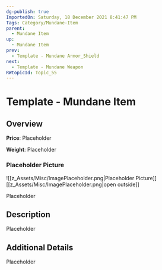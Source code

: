 ```yaml
---
dg-publish: true
ImportedOn: Saturday, 18 December 2021 8:41:47 PM
Tags: Category/Mundane-Item
parent:
  - Mundane Item
up:
  - Mundane Item
prev:
  - Template - Mundane Armor_Shield
next:
  - Template - Mundane Weapon
RWtopicId: Topic_55
---
```

# Template - Mundane Item
## Overview
**Price**: Placeholder

**Weight**: Placeholder

### Placeholder Picture
![[z_Assets/Misc/ImagePlaceholder.png\|Placeholder Picture]]
[[z_Assets/Misc/ImagePlaceholder.png\|open outside]]

Placeholder

## Description
Placeholder

## Additional Details
Placeholder

